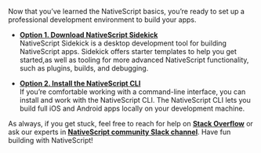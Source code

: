 Now that you’ve learned the NativeScript basics, you’re ready to set up a professional development environment to build your apps.

* **[Option 1. Download NativeScript Sidekick](https://www.nativescript.org/nativescript-sidekick)**  
NativeScript Sidekick is a desktop development tool for building NativeScript apps. Sidekick offers starter templates to help you get started,as well as tooling for more advanced NativeScript functionality, such as plugins, builds, and debugging.

* **[Option 2. Install the NativeScript CLI](https://docs.nativescript.org/angular/tutorial/ng-chapter-1)**  
If you’re comfortable working with a command-line interface, you can install and work with the NativeScript CLI. The NativeScript CLI lets you build full iOS and Android apps locally on your development machine.

As always, if you get stuck, feel free to reach for help on [**Stack Overflow**](https://stackoverflow.com/questions/tagged/nativescript) or ask our experts in [**NativeScript community Slack channel**](http://developer.telerik.com/wp-login.php?action=slack-invitation). Have fun building with NativeScript!


